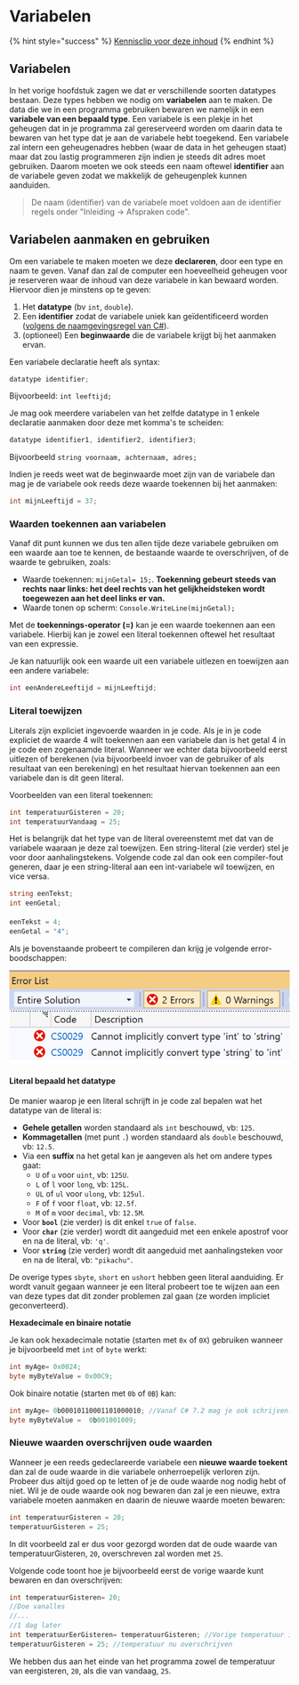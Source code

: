 # Variabelen

{% hint style="success" %}
[Kennisclip voor deze inhoud](https://ap.cloud.panopto.eu/Panopto/Pages/Viewer.aspx?id=22d326cf-b619-4cf0-80fc-a966007ffef5)
{% endhint %}

## Variabelen

In het vorige hoofdstuk zagen we dat er verschillende soorten datatypes bestaan. Deze types hebben we nodig om **variabelen** aan te maken. De data die we in een programma gebruiken bewaren we namelijk in een **variabele van een bepaald type**. Een variabele is een plekje in het geheugen dat in je programma zal gereserveerd worden om daarin data te bewaren van het type dat je aan de variabele hebt toegekend. Een variabele zal intern een geheugenadres hebben \(waar de data in het geheugen staat\) maar dat zou lastig programmeren zijn indien je steeds dit adres moet gebruiken. Daarom moeten we ook steeds een naam oftewel **identifier** aan de variabele geven zodat we makkelijk de geheugenplek kunnen aanduiden.

> De naam \(identifier\) van de variabele moet voldoen aan de identifier regels onder "Inleiding -&gt; Afspraken code".

## Variabelen aanmaken en gebruiken

Om een variabele te maken moeten we deze **declareren**, door een type en naam te geven. Vanaf dan zal de computer een hoeveelheid geheugen voor je reserveren waar de inhoud van deze variabele in kan bewaard worden. Hiervoor dien je minstens op te geven:

1. Het **datatype** \(bv `int`,  `double`\).
2. Een **identifier** zodat de variabele uniek kan geïdentificeerd worden \([volgens de naamgevingsregel van C\#](0_csharpessentials.md)\).
3. \(optioneel\) Een **beginwaarde** die de variabele krijgt bij het aanmaken ervan.

Een variabele declaratie heeft als syntax:

```csharp
datatype identifier;
```

Bijvoorbeeld: `int leeftijd;`

Je mag ook meerdere variabelen van het zelfde datatype in 1 enkele declaratie aanmaken door deze met komma's te scheiden:

```csharp
datatype identifier1, identifier2, identifier3;
```

Bijvoorbeeld `string voornaam, achternaam, adres;`

Indien je reeds weet wat de beginwaarde moet zijn van de variabele dan mag je de variabele ook reeds deze waarde toekennen bij het aanmaken:

```csharp
int mijnLeeftijd = 37;
```

### Waarden toekennen aan variabelen

Vanaf dit punt kunnen we dus ten allen tijde deze variabele gebruiken om een waarde aan toe te kennen, de bestaande waarde te overschrijven, of de waarde te gebruiken, zoals:

* Waarde toekennen: `mijnGetal= 15;`. **Toekenning gebeurt steeds van rechts naar links: het deel rechts van het gelijkheidsteken wordt toegewezen aan het deel links er van.**
* Waarde tonen op scherm: `Console.WriteLine(mijnGetal);`

Met de **toekennings-operator \(=\)** kan je een waarde toekennen aan een variabele. Hierbij kan je zowel een literal toekennen oftewel het resultaat van een expressie.

Je kan natuurlijk ook een waarde uit een variabele uitlezen en toewijzen aan een andere variabele:

```csharp
int eenAndereLeeftijd = mijnLeeftijd;
```

### Literal toewijzen

Literals zijn expliciet ingevoerde waarden in je code. Als je in je code expliciet de waarde 4 wilt toekennen aan een variabele dan is het getal 4 in je code een zogenaamde literal. Wanneer we echter data bijvoorbeeld eerst uitlezen of berekenen \(via bijvoorbeeld invoer van de gebruiker of als resultaat van een berekening\) en het resultaat hiervan toekennen aan een variabele dan is dit geen literal.

Voorbeelden van een literal toekennen:

```csharp
int temperatuurGisteren = 20;
int temperatuurVandaag = 25;
```

Het is belangrijk dat het type van de literal overeenstemt met dat van de variabele waaraan je deze zal toewijzen. Een string-literal \(zie verder\) stel je voor door aanhalingstekens. Volgende code zal dan ook een compiler-fout generen, daar je een string-literal aan een int-variabele wil toewijzen, en vice versa.

```csharp
string eenTekst;
int eenGetal;

eenTekst = 4;
eenGetal = "4";
```

Als je bovenstaande probeert te compileren dan krijg je volgende error-boodschappen:

![](../../.gitbook/assets/errorliteraltoekenning%20%282%29.png)

#### Literal bepaald het datatype

De manier waarop je een literal schrijft in je code zal bepalen wat het datatype van de literal is:

* **Gehele getallen** worden standaard als `int` beschouwd, vb: `125`.
* **Kommagetallen** \(met punt `.`\) worden standaard als `double` beschouwd, vb: `12.5`.
* Via een **suffix** na het getal kan je aangeven als het om andere types gaat:
  * `U` of `u` voor `uint`, vb: `125U`.
  * `L` of `l` voor `long`, vb: `125L`.
  * `UL` of `ul` voor `ulong`, vb: `125ul`.
  * `F` of `f` voor `float`, vb: `12.5f`.
  * `M` of `m` voor `decimal`, vb: `12.5M`.
* Voor **`bool`** \(zie verder\) is dit enkel `true`  of `false`.
* Voor **`char`** \(zie verder\) wordt dit aangeduid met een enkele apostrof voor en na de literal, vb: `'q'`.
* Voor **`string`** \(zie verder\) wordt dit aangeduid met  aanhalingsteken voor en na de literal, vb: `"pikachu"`.

De overige types `sbyte`, `short` en `ushort` hebben geen literal aanduiding. Er wordt vanuit gegaan wanneer je een literal probeert toe te wijzen aan een van deze types dat dit zonder problemen zal gaan \(ze worden impliciet geconverteerd\).

**Hexadecimale en binaire notatie**

Je kan ook hexadecimale notatie \(starten met `0x` of `0X`\) gebruiken wanneer je bijvoorbeeld met `int` of `byte` werkt:

```csharp
int myAge= 0x0024;
byte myByteValue = 0x00C9;
```

Ook binaire notatie \(starten met `0b` of `0B`\) kan:

```csharp
int myAge= 0b00010110001101000010‬; //Vanaf C# 7.2 mag je ook schrijven: 0b0001_0110_0011_0100_0010
byte myByteValue =  0b‭00100100‬9;
```

### Nieuwe waarden overschrijven oude waarden

Wanneer je een reeds gedeclareerde variabele een **nieuwe waarde toekent** dan zal de oude waarde in die variabele onherroepelijk verloren zijn. Probeer dus altijd goed op te letten of je de oude waarde nog nodig hebt of niet. Wil je de oude waarde ook nog bewaren dan zal je een nieuwe, extra variabele moeten aanmaken en daarin de nieuwe waarde moeten bewaren:

```csharp
int temperatuurGisteren = 20;
temperatuurGisteren = 25;
```

In dit voorbeeld zal er dus voor gezorgd worden dat de oude waarde van temperatuurGisteren, `20`, overschreven zal worden met `25`.

Volgende code toont hoe je bijvoorbeeld eerst de vorige waarde kunt bewaren en dan overschrijven:

```csharp
int temperatuurGisteren= 20;
//Doe vanalles
//...
//1 dag later
int temperatuurEerGisteren= temperatuurGisteren; //Vorige temperatuur in eergisteren bewaren
temperatuurGisteren = 25; //temperatuur nu overschrijven
```

We hebben dus aan het einde van het programma zowel de temperatuur van eergisteren, `20`, als die van vandaag, `25`.

